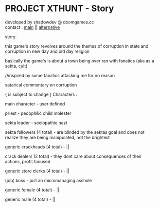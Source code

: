 # PROJECT XTHUNT - Story
developed by shadowdev @ doomgames.cc <br>
contact : <a href="mailto:shadowdevreal@protonmail.com">main</a> || <a href="https://x.com/DoomGamescc">alternative</a>

story: 

this game's story revolves around the themes of corruption in state and<br>
corruption in new day and old day religion

basically the game's is about a town being over ran with fanatics (aka as a sekta, cult) 

//inspired by some fanatics attacking me for no reason

satarical commentary on corruption

{ is subject to change }
Characters :

main character - user defined

priest - pedophilic child molester 

sekta leader - sociopathic nazi

sekta followers (4 total) - are blinded by the sektas goal and does not realize they are being manipulated, not the brightest

generic crackheads (4 total) - ||

crack dealers (2 total) - they dont care about consequences of their actions, profit focused

generic store clerks (4 total) - ||

(job) boss - just an micromanaging asshole

generic female (4 total) - ||

generic male (4 total) - ||















